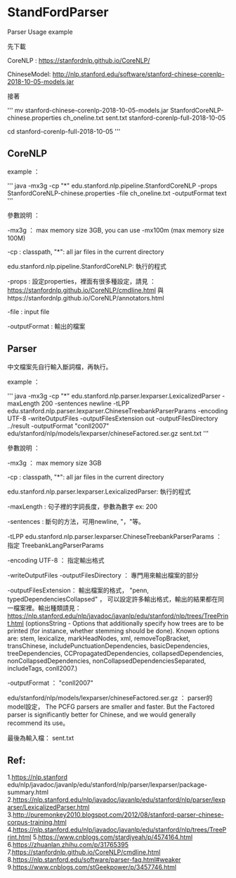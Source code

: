 # StandFordParser
Parser Usage example

先下載

CoreNLP : https://stanfordnlp.github.io/CoreNLP/

ChineseModel: http://nlp.stanford.edu/software/stanford-chinese-corenlp-2018-10-05-models.jar

接著

'''
mv stanford-chinese-corenlp-2018-10-05-models.jar  StanfordCoreNLP-chinese.properties ch_oneline.txt sent.txt stanford-corenlp-full-2018-10-05

cd stanford-corenlp-full-2018-10-05
'''

## CoreNLP

example ：

'''
java -mx3g -cp "*" edu.stanford.nlp.pipeline.StanfordCoreNLP -props StanfordCoreNLP-chinese.properties -file ch_oneline.txt -outputFormat text
'''

參數說明 ：

-mx3g ： max memory size 3GB, you can use -mx100m (max memory size 100M)

-cp : classpath, "*": all jar files in the current directory

edu.stanford.nlp.pipeline.StanfordCoreNLP: 執行的程式

-props : 設定properties，裡面有很多種設定，請見 ：https://stanfordnlp.github.io/CoreNLP/cmdline.html 與https://stanfordnlp.github.io/CoreNLP/annotators.html

-file : input file

-outputFormat : 輸出的檔案


## Parser

中文檔案先自行輸入斷詞檔，再執行。

example ：

'''
java -mx3g -cp "*" edu.stanford.nlp.parser.lexparser.LexicalizedParser -maxLength 200 -sentences newline -tLPP edu.stanford.nlp.parser.lexparser.ChineseTreebankParserParams -encoding UTF-8 -writeOutputFiles -outputFilesExtension out -outputFilesDirectory ../result -outputFormat "conll2007" edu/stanford/nlp/models/lexparser/chineseFactored.ser.gz sent.txt
'''

參數說明 ：

-mx3g ： max memory size 3GB

-cp : classpath, "*": all jar files in the current directory

edu.stanford.nlp.parser.lexparser.LexicalizedParser: 執行的程式

-maxLength : 句子裡的字詞長度，參數為數字 ex: 200

-sentences : 斷句的方法，可用newline, "，"等。

-tLPP edu.stanford.nlp.parser.lexparser.ChineseTreebankParserParams ： 指定 TreebankLangParserParams

-encoding UTF-8 ： 指定輸出格式

-writeOutputFiles -outputFilesDirectory ： 專門用來輸出檔案的部分

-outputFilesExtension： 輸出檔案的格式， "penn, typedDependenciesCollapsed" ， 可以設定許多輸出格式，輸出的結果都在同一檔案裡。輸出種類請見：https://nlp.stanford.edu/nlp/javadoc/javanlp/edu/stanford/nlp/trees/TreePrint.html (optionsString - Options that additionally specify how trees are to be printed (for instance, whether stemming should be done). Known options are: stem, lexicalize, markHeadNodes, xml, removeTopBracket, transChinese, includePunctuationDependencies, basicDependencies, treeDependencies, CCPropagatedDependencies, collapsedDependencies, nonCollapsedDependencies, nonCollapsedDependenciesSeparated, includeTags, conll2007.)

-outputFormat ： "conll2007" 

edu/stanford/nlp/models/lexparser/chineseFactored.ser.gz ： parser的model設定， The PCFG parsers are smaller and faster. But the Factored parser is significantly better for Chinese, and we would generally recommend its use。

最後為輸入檔： sent.txt


## Ref:
1.https://nlp.stanford edu/nlp/javadoc/javanlp/edu/stanford/nlp/parser/lexparser/package-summary.html
2.https://nlp.stanford.edu/nlp/javadoc/javanlp/edu/stanford/nlp/parser/lexparser/LexicalizedParser.html
3.http://puremonkey2010.blogspot.com/2012/08/stanford-parser-chinese-corpus-training.html
4.https://nlp.stanford.edu/nlp/javadoc/javanlp/edu/stanford/nlp/trees/TreePrint.html
5.https://www.cnblogs.com/stardjyeah/p/4574164.html
6.https://zhuanlan.zhihu.com/p/31765395
7.https://stanfordnlp.github.io/CoreNLP/cmdline.html
8.https://nlp.stanford.edu/software/parser-faq.html#weaker
9.https://www.cnblogs.com/stGeekpower/p/3457746.html
